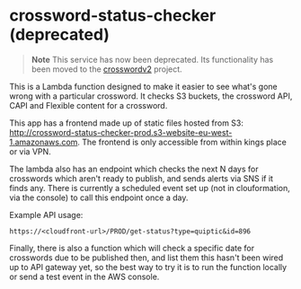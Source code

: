 crossword-status-checker (deprecated)
========================

>**Note**
>This service has now been deprecated. Its functionality has been moved to the
> [crosswordv2](https://github.com/guardian/crosswordv2) project.

This is a Lambda function designed to make it easier to see what's gone wrong with a particular crossword. 
It checks S3 buckets, the crossword API, CAPI and Flexible content for a crossword.

This app has a frontend made up of static files hosted from S3: 
http://crossword-status-checker-prod.s3-website-eu-west-1.amazonaws.com. The frontend is only accessible from within
 kings place or via VPN.
 
The lambda also has an endpoint which checks the next N days for crosswords which aren't ready to publish, and sends
 alerts via SNS if it finds any. There is currently a scheduled event set up (not in clouformation, via the console)
 to call this endpoint once a day.
 
Example API usage:

`https://<cloudfront-url>/PROD/get-status?type=quiptic&id=896`

Finally, there is also a function which will check a specific date for crosswords due to be published then, and list them
this hasn't been wired up to API gateway yet, so the best way to try it is to run the function locally or send a test
event in the AWS console.


